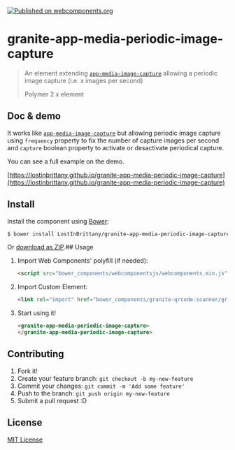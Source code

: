 [![Published on webcomponents.org](https://img.shields.io/badge/webcomponents.org-published-blue.svg)](https://www.webcomponents.org/element/LostInBrittany/granite-app-media-periodic-image-capture)

# granite-app-media-periodic-image-capture

> An element extending [`app-media-image-capture`](https://www.webcomponents.org/element/PolymerElements/app-media/elements/app-media-image-capture) allowing a periodic image capture (i.e. x images per second)
>
> Polymer 2.x element


## Doc & demo

It works like [`app-media-image-capture`](https://www.webcomponents.org/element/PolymerElements/app-media/elements/app-media-image-capture) but allowing periodic image capture using `frequency` property to fix the number of capture images per second and `capture` boolean property to activate or desactivate periodical capture.

You can see a full example on the demo.

[https://lostinbrittany.github.io/granite-app-media-periodic-image-capture](https://lostinbrittany.github.io/granite-app-media-periodic-image-capture)



## Install

Install the component using [Bower](http://bower.io/):

```sh
$ bower install LostInBrittany/granite-app-media-periodic-image-capture --save
```

Or [download as ZIP](https://github.com/LostInBrittany/granite-app-media-periodic-image-capture/archive/gh-pages.zip).## Usage

1. Import Web Components' polyfill (if needed):

    ```html
    <script src="bower_components/webcomponentsjs/webcomponents.min.js"></script>
    ```

2. Import Custom Element:

    ```html
    <link rel="import" href="bower_components/granite-qrcode-scanner/granite-app-media-periodic-image-capture.html">
    ```

3. Start using it!

    ```html
    <granite-app-media-periodic-image-capture>
    </granite-app-media-periodic-image-capture>
    ```


## Contributing

1. Fork it!
2. Create your feature branch: `git checkout -b my-new-feature`
3. Commit your changes: `git commit -m 'Add some feature'`
4. Push to the branch: `git push origin my-new-feature`
5. Submit a pull request :D

## License

[MIT License](http://opensource.org/licenses/MIT)

